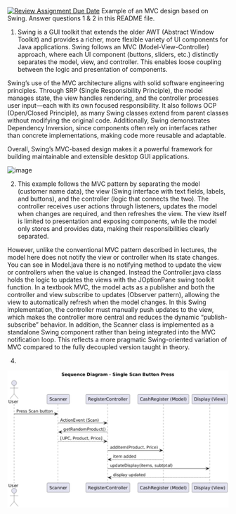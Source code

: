 [![Review Assignment Due Date](https://classroom.github.com/assets/deadline-readme-button-22041afd0340ce965d47ae6ef1cefeee28c7c493a6346c4f15d667ab976d596c.svg)](https://classroom.github.com/a/57HVEcop)
Example of an MVC design based on Swing. Answer questions 1 & 2 in this README file.

1. Swing is a GUI toolkit that extends the older AWT (Abstract Window Toolkit) and provides a richer, more flexible variety of UI components for Java applications. Swing follows an MVC (Model-View-Controller) approach, where each UI component (buttons, sliders, etc.) distinctly separates the model, view, and controller. This enables loose coupling between the logic and presentation of components.

Swing’s use of the MVC architecture aligns with solid software engineering principles. Through SRP (Single Responsibility Principle), the model manages state, the view handles rendering, and the controller processes user input—each with its own focused responsibility. It also follows OCP (Open/Closed Principle), as many Swing classes extend from parent classes without modifying the original code. Additionally, Swing demonstrates Dependency Inversion, since components often rely on interfaces rather than concrete implementations, making code more reusable and adaptable.

Overall, Swing’s MVC-based design makes it a powerful framework for building maintainable and extensible desktop GUI applications.

<img width="1018" height="488" alt="image" src="https://github.com/user-attachments/assets/efb4402d-70dc-4804-99a3-e82611dafb07" />

2. This example follows the MVC pattern by separating the model (customer name data), the view (Swing interface with text fields, labels, and buttons), and the controller (logic that connects the two). The controller receives user actions through listeners, updates the model when changes are required, and then refreshes the view. The view itself is limited to presentation and exposing components, while the model only stores and provides data, making their responsibilities clearly separated.

However, unlike the conventional MVC pattern described in lectures, the model here does not notify the view or controller when its state changes. You can see in Model.java there is no notifying method to update the view or controllers when the value is changed. Instead the Controller.java class holds the logic to updates the views with the JOptionPane swing toolkit function. In a textbook MVC, the model acts as a publisher and both the controller and view subscribe to updates (Observer pattern), allowing the view to automatically refresh when the model changes. In this Swing implementation, the controller must manually push updates to the view, which makes the controller more central and reduces the dynamic “publish-subscribe” behavior. In addition, the Scanner class is implemented as a standalone Swing component rather than being integrated into the MVC notification loop. This reflects a more pragmatic Swing-oriented variation of MVC compared to the fully decoupled version taught in theory.

4.
![sequence diagram](https://github.com/OTUSOFE365025/assignment2-swing-mvc-group-11-tut-crn-43510/blob/572a22d96f5203bf762cdee8a4559dc22b50f56f/Screenshot%202025-10-06%20151257.png)
